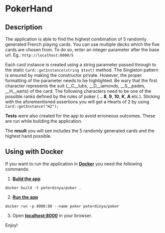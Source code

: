 PokerHand
=========

Description
------
The application is able to find the highest combination of 5 randomly generated French playing cards. You can use multiple decks which the five cards are chosen from. To do so, enter an integer parameter after the base url. Eg.: ```http://localhost:8000/5```

Each card instance is created using a string parameter passed through to the static ```Card::getInstance(string $text)``` method. The Singleton pattern is ensured by making the constructor private. However, the proper formatting of the parameter needs to be highlighted. Be wary that the first character represents the suit (__C__lubs, __D__iamonds, __S__pades, __H__earts) of the card. The following characters need to be one of the possible ranks defined by the rules of poker (... __8__, __9__, __10__, __K__, __A__ etc.). Sticking with the aforementioned assertions you will get a Hearts of 2 by using ```Card::getInstance("H2"); ```

__Tests__ were also created for the app to avoid erroneous outcomes. These are run while building the application. 

The __result__ you will see includes the 5 randomly generated cards and the highest hand possible. 

Using with Docker
------
If you want to run the application in [**Docker**][1] you need the following commands:
1. [**Build the app**][2]
```
docker build -t peterdinya/poker .
```
2. [**Run the app**][3]
```
docker run -p 8000:80 --name poker peterdinya/poker
```
3. Open [**localhost:8000**][4] in your browser. 

Enjoy!

[1]:  https://www.docker.com/
[2]:  https://docs.docker.com/get-started/part2/#build-the-app
[3]:  https://docs.docker.com/get-started/part2/#run-the-app
[4]:  http://localhost:8000/